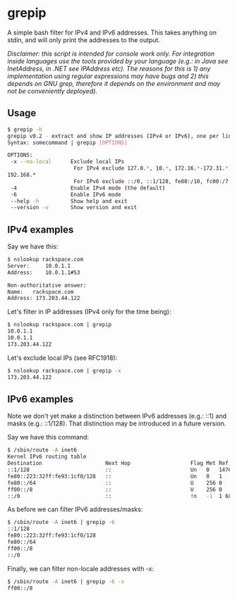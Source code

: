 # grepip
A simple bash filter for IPv4 and IPv6 addresses. This takes anything on stdin, and will only print the addresses to the output.

*Disclaimer: this script is intended for console work only. For integration inside languages use the tools provided by your language (e.g.: in Java see InetAddress, in .NET see IPAddress etc). The reasons for this is 1) any implementation using regular expressions may have bugs and 2) this depends on GNU grep, therefore it depends on the environment and may not be conveniently deployed).*

Usage
-------
```bash
$ grepip -h
grepip v0.2 - extract and show IP addresses (IPv4 or IPv6), one per line
Syntax: somecommand | grepip [OPTIONS]

OPTIONS:
 -x --no-local      Exclude local IPs
                     For IPv4 exclude 127.0.*, 10.*, 172.16.*-172.31.*,
192.168.*
                     For IPv6 exclude ::/0, ::1/128, fe80:/10, fc00:/7 
 -4                 Enable IPv4 mode (the default)
 -6                 Enable IPv6 mode
 --help -h          Show help and exit
 --version -v       Show version and exit
```

IPv4 examples
----------

Say we have this:

```bash
$ nslookup rackspace.com
Server:		10.0.1.1
Address:	10.0.1.1#53

Non-authoritative answer:
Name:	rackspace.com
Address: 173.203.44.122
```

Let's filter in IP addresses (IPv4 only for the time being):

```bash
$ nslookup rackspace.com | grepip
10.0.1.1
10.0.1.1
173.203.44.122
```

Let's exclude local IPs (see RFC1918):

```bash
$ nslookup rackspace.com | grepip -x
173.203.44.122
```

IPv6 examples
-------------

Note we don't yet make a distinction between IPv6 addresses (e.g.: ::1) and masks (e.g.: ::1/128). That distinction may be introduced in a future version.

Say we have this command:

```bash
$ /sbin/route -A inet6               
Kernel IPv6 routing table
Destination                    Next Hop                   Flag Met Ref Use If
::1/128                        ::                         Un   0   1476629 lo
fe80::223:32ff:fe93:1cf0/128   ::                         Un   0   1     0 lo
fe80::/64                      ::                         U    256 0     0 eth0
ff00::/8                       ::                         U    256 0     0 eth0
::/0                           ::                         !n   -1  1 68283 lo
```

As before we can filter IPv6 addresses/masks:

```bash
$ /sbin/route -A inet6 | grepip -6
::1/128
fe80::223:32ff:fe93:1cf0/128
fe80::/64
ff00::/8
::/0
```

Finally, we can filter non-locale addresses with -x:

```bash
$ /sbin/route -A inet6 | grepip -6 -x
ff00::/8
```
